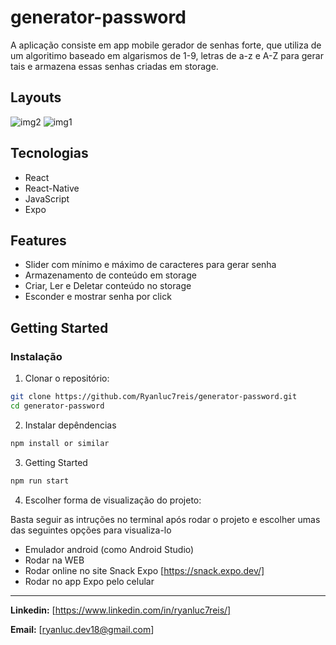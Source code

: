 # generator-password

A aplicação consiste em app mobile gerador de senhas forte, que utiliza de um algoritimo baseado em algarismos de 1-9, letras de a-z e A-Z para gerar tais e armazena essas senhas criadas em storage.

## Layouts
![img2](https://github.com/user-attachments/assets/f514d3ed-c551-4be0-a0e9-fb6ae27b213b)
![img1](https://github.com/user-attachments/assets/e9f1ade7-5baf-46ec-96f3-dfb153fb4db3)

## Tecnologias 
- React
- React-Native
- JavaScript
- Expo

## Features

- Slider com mínimo e máximo de caracteres para gerar senha
- Armazenamento de conteúdo em storage
- Criar, Ler e Deletar conteúdo no storage
- Esconder e mostrar senha por click

## Getting Started

### Instalação

1. Clonar o repositório:

```bash
git clone https://github.com/Ryanluc7reis/generator-password.git
cd generator-password
```

2. Instalar depêndencias

```bash
npm install or similar
```

3. Getting Started

```bash
npm run start
```
4. Escolher forma de visualização do projeto:
   
Basta seguir as intruções no terminal após rodar o projeto e escolher umas das seguintes opções para visualiza-lo

- Emulador android (como Android Studio)
- Rodar na WEB
- Rodar online no site Snack Expo [https://snack.expo.dev/]
- Rodar no app Expo pelo celular 
---

**Linkedin:** [https://www.linkedin.com/in/ryanluc7reis/]

**Email:** [ryanluc.dev18@gmail.com]  

